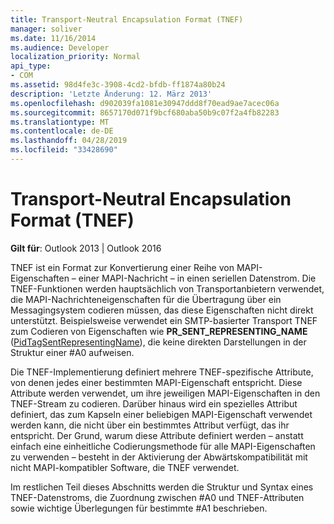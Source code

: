 ```yaml
---
title: Transport-Neutral Encapsulation Format (TNEF)
manager: soliver
ms.date: 11/16/2014
ms.audience: Developer
localization_priority: Normal
api_type:
- COM
ms.assetid: 98d4fe3c-3908-4cd2-bfdb-ff1874a80b24
description: 'Letzte Änderung: 12. März 2013'
ms.openlocfilehash: d902039fa1081e30947ddd8f70ead9ae7acec06a
ms.sourcegitcommit: 8657170d071f9bcf680aba50b9c07f2a4fb82283
ms.translationtype: MT
ms.contentlocale: de-DE
ms.lasthandoff: 04/28/2019
ms.locfileid: "33428690"
---
```

# <a name="transport-neutral-encapsulation-format-tnef"></a>Transport-Neutral Encapsulation Format (TNEF)

 
  
**Gilt für**: Outlook 2013 | Outlook 2016 
  
TNEF ist ein Format zur Konvertierung einer Reihe von MAPI-Eigenschaften – einer MAPI-Nachricht – in einen seriellen Datenstrom. Die TNEF-Funktionen werden hauptsächlich von Transportanbietern verwendet, die MAPI-Nachrichteneigenschaften für die Übertragung über ein Messagingsystem codieren müssen, das diese Eigenschaften nicht direkt unterstützt. Beispielsweise verwendet ein SMTP-basierter Transport TNEF zum Codieren von Eigenschaften wie **PR_SENT_REPRESENTING_NAME** ([PidTagSentRepresentingName](pidtagsentrepresentingname-canonical-property.md)), die keine direkten Darstellungen in der Struktur einer #A0 aufweisen.
  
Die TNEF-Implementierung definiert mehrere TNEF-spezifische Attribute, von denen jedes einer bestimmten MAPI-Eigenschaft entspricht. Diese Attribute werden verwendet, um ihre jeweiligen MAPI-Eigenschaften in den TNEF-Stream zu codieren. Darüber hinaus wird ein spezielles Attribut definiert, das zum Kapseln einer beliebigen MAPI-Eigenschaft verwendet werden kann, die nicht über ein bestimmtes Attribut verfügt, das ihr entspricht. Der Grund, warum diese Attribute definiert werden – anstatt einfach eine einheitliche Codierungsmethode für alle MAPI-Eigenschaften zu verwenden – besteht in der Aktivierung der Abwärtskompatibilität mit nicht MAPI-kompatibler Software, die TNEF verwendet.
  
Im restlichen Teil dieses Abschnitts werden die Struktur und Syntax eines TNEF-Datenstroms, die Zuordnung zwischen #A0 und TNEF-Attributen sowie wichtige Überlegungen für bestimmte #A1 beschrieben.
  

